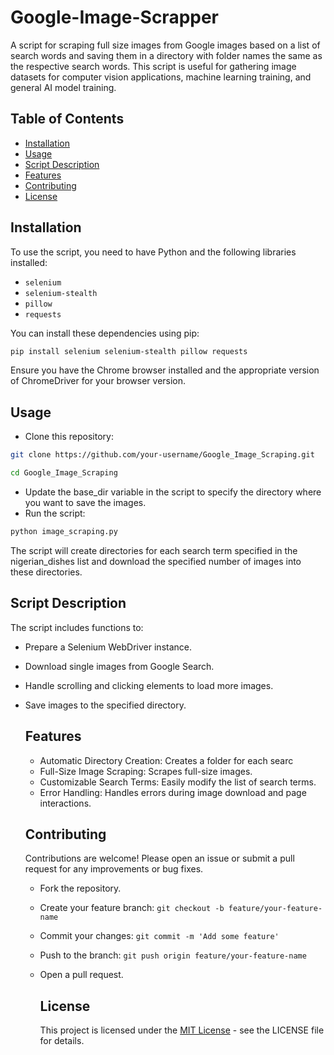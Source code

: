 # Google-Image-Scrapper
A script for scraping full size images from Google images based on a list of search words and saving them in a directory with folder names the same as the respective search words.
This script is useful for gathering image datasets for computer vision applications, machine learning training, and general AI model training.

## Table of Contents
- [Installation](#installation)
- [Usage](#usage)
- [Script Description](#script-description)
- [Features](#features)
- [Contributing](#contributing)
- [License](#license)

## Installation

To use the script, you need to have Python and the following libraries installed:

- `selenium`
- `selenium-stealth`
- `pillow`
- `requests`

You can install these dependencies using pip:

```bash
pip install selenium selenium-stealth pillow requests
```
Ensure you have the Chrome browser installed and the appropriate version of ChromeDriver for your browser version.

## Usage

- Clone this repository:
```bash
git clone https://github.com/your-username/Google_Image_Scraping.git
```
```bash
cd Google_Image_Scraping
```
- Update the base_dir variable in the script to specify the directory where you want to save the images.
- Run the script:
```bash
python image_scraping.py
```
The script will create directories for each search term specified in the nigerian_dishes list and download the specified number of images into these directories.

## Script Description
The script includes functions to:

- Prepare a Selenium WebDriver instance.
- Download single images from Google Search.
- Handle scrolling and clicking elements to load more images.
- Save images to the specified directory.

  ## Features
  - Automatic Directory Creation: Creates a folder for each searc
  - Full-Size Image Scraping: Scrapes full-size images.
  - Customizable Search Terms: Easily modify the list of search terms.
  - Error Handling: Handles errors during image download and page interactions.
 
  ## Contributing
  Contributions are welcome! Please open an issue or submit a pull request for any improvements or bug fixes.
  - Fork the repository.
  - Create your feature branch: `git checkout -b feature/your-feature-name`
  - Commit your changes: `git commit -m 'Add some feature'`
  - Push to the branch: `git push origin feature/your-feature-name`
  - Open a pull request.
 
    ## License
    This project is licensed under the [MIT License](/LICENSE) - see the LICENSE file for details.
